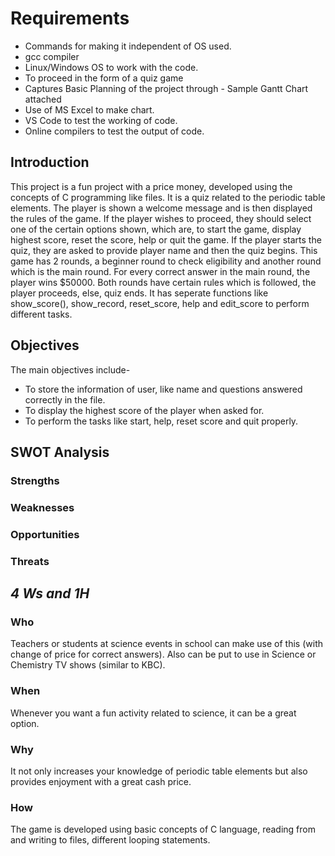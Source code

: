 # Requirements

* Commands for making it independent of OS used.
* gcc compiler
* Linux/Windows OS to work with the code.
* To proceed in the form of a quiz game
* Captures Basic Planning of the project through - Sample Gantt Chart attached
* Use of MS Excel to make chart.
* VS Code to test the working of code.
* Online compilers to test the output of code.

## Introduction 
This project is a fun project with a price money, developed using the concepts of C programming like files. It is a quiz related to the periodic table elements. The player is shown a welcome message and is then displayed the rules of the game.
If the player wishes to proceed, they should select one of the certain options shown, which are, to start the game, display highest score, reset the score, help or quit the game.
If the player starts the quiz, they are asked to provide player name and then the quiz begins.
This game has 2 rounds, a beginner round to check eligibility and another round which is the main round.
For every correct answer in the main round, the player wins $50000.
Both rounds have certain rules which is followed, the player proceeds, else, quiz ends.
It has seperate functions like show_score(), show_record, reset_score, help and edit_score to perform different tasks.

## Objectives
The main objectives include-
* To store the information of user, like name and questions answered correctly in the file.
* To display the highest score of the player when asked for.
* To perform the tasks like start, help, reset score and quit properly.

## SWOT Analysis
### Strengths
### Weaknesses
### Opportunities
### Threats

## *4 Ws and 1H*
### Who
Teachers or students at science events in school can make use of this (with change of price for correct answers).
Also can be put to use in Science or Chemistry TV shows (similar to KBC).
### When
Whenever you want a fun activity related to science, it can be a great option.
### Why
It not only increases your knowledge of periodic table elements but also provides enjoyment with a great cash price.
### How
The game is developed using basic concepts of C language, reading from and writing to files, different looping statements.
